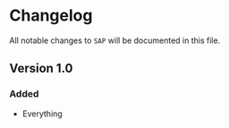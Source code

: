 # Changelog

All notable changes to `SAP` will be documented in this file.

## Version 1.0

### Added
- Everything
